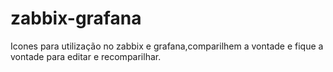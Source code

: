# zabbix-grafana
Icones para utilização no zabbix e grafana,comparilhem a vontade e fique a vontade para editar e recomparilhar.
